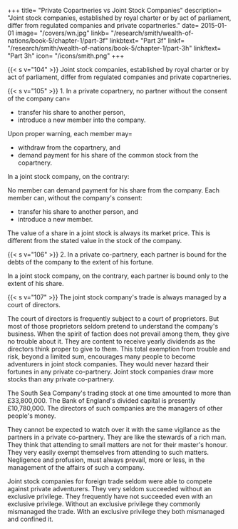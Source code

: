 +++
title=  "Private Copartneries vs Joint Stock Companies"
description=  "Joint stock companies, established by royal charter or by act of parliament, differ from regulated companies and private copartneries."
date=  2015-01-01
image=  "/covers/wn.jpg"
linkb=  "/research/smith/wealth-of-nations/book-5/chapter-1/part-3f"
linkbtext=  "Part 3f"
linkf=  "/research/smith/wealth-of-nations/book-5/chapter-1/part-3h"
linkftext=  "Part 3h"
icon=  "/icons/smith.png"
+++



{{< s v="104" >}} Joint stock companies, established by royal charter or by act of parliament, differ from regulated companies and private copartneries.

{{< s v="105" >}} 1. In a private copartnery, no partner without the consent of the company can= 
- transfer his share to another person,
- introduce a new member into the company.

Upon proper warning, each member may= 
- withdraw from the copartnery, and
- demand payment for his share of the common stock from the copartnery.

In a joint stock company, on the contrary:

No member can demand payment for his share from the company.
Each member can, without the company's consent:
- transfer his share to another person, and
- introduce a new member.

The value of a share in a joint stock is always its market price. This is different from the stated value in the stock of the company.



{{< s v="106" >}} 2. In a private co-partnery, each partner is bound for the debts of the company to the extent of his fortune.

In a joint stock company, on the contrary, each partner is bound only to the extent of his share.



{{< s v="107" >}} The joint stock company's trade is always managed by a court of directors.

The court of directors is frequently subject to a court of proprietors.
But most of those proprietors seldom pretend to understand the company's business.
When the spirit of faction does not prevail among them, they give no trouble about it.
They are content to receive yearly dividends as the directors think proper to give to them.
This total exemption from trouble and risk, beyond a limited sum, encourages many people to become adventurers in joint stock companies.
They would never hazard their fortunes in any private co-partnery.
Joint stock companies draw more stocks than any private co-partnery.

The South Sea Company's trading stock at one time amounted to more than £33,800,000.
The Bank of England's divided capital is presently £10,780,000.
The directors of such companies are the managers of other people's money.

They cannot be expected to watch over it with the same vigilance as the partners in a private co-partnery.
They are like the stewards of a rich man.
They think that attending to small matters are not for their master's honour.
They very easily exempt themselves from attending to such matters.
Negligence and profusion, must always prevail, more or less, in the management of the affairs of such a company.

Joint stock companies for foreign trade seldom were able to compete against private adventurers.
They very seldom succeeded without an exclusive privilege.
They frequently have not succeeded even with an exclusive privilege.
Without an exclusive privilege they commonly mismanaged the trade.
With an exclusive privilege they both mismanaged and confined it.

